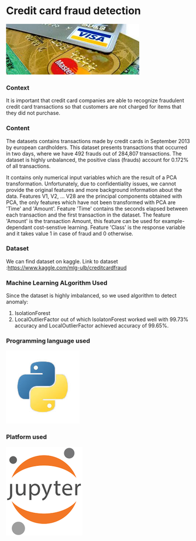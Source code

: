# Credit card fraud detection
![](images/images3.jpeg)

### Context
It is important that credit card companies are able to recognize fraudulent credit card transactions so that customers are not charged for items that they did not purchase.

### Content
The datasets contains transactions made by credit cards in September 2013 by european cardholders. This dataset presents transactions that occurred in two days, where we have 492 frauds out of 284,807 transactions. The dataset is highly unbalanced, the positive class (frauds) account for 0.172% of all transactions.

It contains only numerical input variables which are the result of a PCA transformation. Unfortunately, due to confidentiality issues, we cannot provide the original features and more background information about the data. Features V1, V2, … V28 are the principal components obtained with PCA, the only features which have not been transformed with PCA are 'Time' and 'Amount'. Feature 'Time' contains the seconds elapsed between each transaction and the first transaction in the dataset. The feature 'Amount' is the transaction Amount, this feature can be used for example-dependant cost-senstive learning. Feature 'Class' is the response variable and it takes value 1 in case of fraud and 0 otherwise. 

### Dataset
We can find dataset on kaggle.
Link to dataset :https://www.kaggle.com/mlg-ulb/creditcardfraud

### Machine Learning ALgorithm Used
Since the dataset is highly imbalanced, so we used algorithm to detect anomaly:
1. IsolationForest
2. LocalOutlierFactor
 out of which IsolatonForest worked well with 99.73% accuracy and LocalOutlierFactor achieved accuracy of 99.65%.

### Programming language used
![](images/index.jpeg)

### Platform used
![](images/index1.png)
